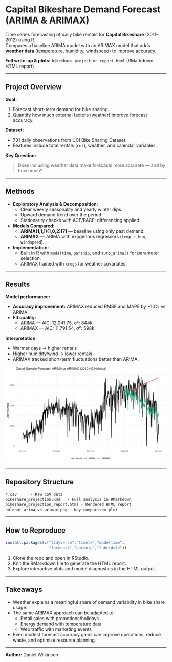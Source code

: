 # Capital Bikeshare Demand Forecast (ARIMA & ARIMAX)

Time series forecasting of daily bike rentals for **Capital Bikeshare** (2011–2012) using R.  
Compares a baseline ARIMA model with an ARIMAX model that adds **weather data** (temperature, humidity, windspeed) to improve accuracy.

 **Full write-up & plots:** `bikeshare_projection_report.html` (RMarkdown HTML report)

---

## Project Overview
**Goal:**  
1. Forecast short-term demand for bike sharing.  
2. Quantify how much external factors (weather) improve forecast accuracy.

**Dataset:**  
- 731 daily observations from UCI Bike Sharing Dataset.  
- Features include total rentals (`cnt`), weather, and calendar variables.

**Key Question:**  
> Does including weather data make forecasts more accurate — and by how much?

---

## Methods
- **Exploratory Analysis & Decomposition:**  
  - Clear weekly seasonality and yearly winter dips.  
  - Upward demand trend over the period.  
  - Stationarity checks with ACF/PACF; differencing applied.
- **Models Compared:**  
  - **ARIMA(1,1,1)(1,0,2)[7]** — baseline using only past demand.  
  - **ARIMAX** — ARIMA with exogenous regressors (`temp_c`, `hum`, `windspeed`).
- **Implementation:**  
  - Built in R with `modeltime`, `parsnip`, and `auto_arima()` for parameter selection.  
  - ARIMAX trained with `xregs` for weather covariates.

---

## Results
**Model performance:**
- **Accuracy improvement:** ARIMAX reduced RMSE and MAPE by ~10% vs ARIMA.
- **Fit quality:**
  - ARIMA — AIC: 12,041.75, σ²: 844k  
  - ARIMAX — AIC: 11,791.54, σ²: 598k

**Interpretation:**  
- Warmer days → higher rentals  
- Higher humidity/wind → lower rentals  
- ARIMAX tracked short-term fluctuations better than ARIMA.

![ARIMA vs ARIMAX Holdout Forecast](holdout_arima_vs_arimax.png)

---

## Repository Structure
```
*.csv      - Raw CSV data
bikeshare_projection.Rmd   - Full analysis in RMarkdown
bikeshare_projection_report.html - Rendered HTML report
holdout_arima_vs_arimax.png - Key comparison plot
```

---

## How to Reproduce
```r
install.packages(c("tidyverse","timetk","modeltime",
                   "forecast","parsnip","lubridate"))
```
1. Clone the repo and open in RStudio.  
2. Knit the RMarkdown file to generate the HTML report.  
3. Explore interactive plots and model diagnostics in the HTML output.

---

## Takeaways
- Weather explains a meaningful share of demand variability in bike share usage.  
- The same ARIMAX approach can be adapted to:
  - Retail sales with promotions/holidays
  - Energy demand with temperature data
  - Web traffic with marketing events
- Even modest forecast accuracy gains can improve operations, reduce waste, and optimise resource planning.

---

**Author:** Daniel Wilkinson
